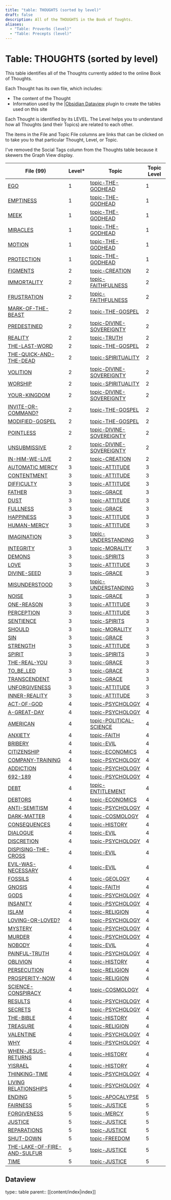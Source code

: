 ```yaml
---
title: "table: THOUGHTS (sorted by level)"
draft: false
description: All of the THOUGHTS in the Book of Toughts.
aliases:
  - "Table: Proverbs (level)"
  - "Table: Precepts (level)"
---
```

# Table: THOUGHTS (sorted by level)
This table identifies all of the Thoughts currently added to the online Book of Thoughts.

Each Thought has its own file, which includes:
- The content of the Thought
- Information used by the |[Obsidian Dataview](https:/blacksmithgu.github.io/obsidian-dataview/) plugin to create the tables used on this site

Each Thought is identified by its LEVEL. The Level helps you to understand how all Thoughts (and their Topics) are related to each other.

The items in the File and Topic File columns are links that can be clicked on to take you to that particular Thought, Level, or Topic.

I've removed the Social Tags column from the Thoughts table because it skewers the Graph View display.

|File (99) |Level*|Topic|Topic Level|
|---|---|---|---|
|[EGO](/THOUGHTS/EGO.md)|1|[topic-THE-GODHEAD](/TOPICS/topic-THE-GODHEAD.md)|1|
|[EMPTINESS](/THOUGHTS/EMPTINESS.md)|1|[topic-THE-GODHEAD](/TOPICS/topic-THE-GODHEAD.md)|1|
|[MEEK](/THOUGHTS/MEEK.md)|1|[topic-THE-GODHEAD](/TOPICS/topic-THE-GODHEAD.md)|1|
|[MIRACLES](/THOUGHTS/MIRACLES.md)|1|[topic-THE-GODHEAD](/TOPICS/topic-THE-GODHEAD.md)|1|
|[MOTION](/THOUGHTS/MOTION.md)|1|[topic-THE-GODHEAD](/TOPICS/topic-THE-GODHEAD.md)|1|
|[PROTECTION](/THOUGHTS/PROTECTION.md)|1|[topic-THE-GODHEAD](/TOPICS/topic-THE-GODHEAD.md)|1|
|[FIGMENTS](/THOUGHTS/FIGMENTS.md)|2|[topic-CREATION](/TOPICS/topic-CREATION.md)|2|
|[IMMORTALITY](/THOUGHTS/IMMORTALITY.md)|2|[topic-FAITHFULNESS](/TOPICS/topic-FAITHFULNESS.md)|2|
|[FRUSTRATION](/THOUGHTS/FRUSTRATION.md)|2|[topic-FAITHFULNESS](/TOPICS/topic-FAITHFULNESS.md)|2|
|[MARK-OF-THE-BEAST](/THOUGHTS/MARK-OF-THE-BEAST.md)|2|[topic-THE-GOSPEL](/TOPICS/topic-THE-GOSPEL.md)|2|
|[PREDESTINED](/THOUGHTS/PREDESTINED.md)|2|[topic-DIVINE-SOVEREIGNTY](/TOPICS/topic-DIVINE-SOVEREIGNTY.md)|2|
|[REALITY](/THOUGHTS/REALITY.md)|2|[topic-TRUTH](/TOPICS/topic-TRUTH.md)|2|
|[THE-LAST-WORD](/THOUGHTS/THE-LAST-WORD.md)|2|[topic-THE-GOSPEL](/TOPICS/topic-THE-GOSPEL.md)|2|
|[THE-QUICK-AND-THE-DEAD](/THOUGHTS/THE-QUICK-AND-THE-DEAD.md)|2|[topic-SPIRITUALITY](/TOPICS/topic-SPIRITUALITY.md)|2|
|[VOLITION](/THOUGHTS/VOLITION.md)|2|[topic-DIVINE-SOVEREIGNTY](/TOPICS/topic-DIVINE-SOVEREIGNTY.md)|2|
|[WORSHIP](/THOUGHTS/WORSHIP.md)|2|[topic-SPIRITUALITY](/TOPICS/topic-SPIRITUALITY.md)|2|
|[YOUR-KINGDOM](/THOUGHTS/YOUR-KINGDOM.md)|2|[topic-DIVINE-SOVEREIGNTY](/TOPICS/topic-DIVINE-SOVEREIGNTY.md)|2|
|[INVITE-OR-COMMAND?](/THOUGHTS/INVITE-OR-COMMAND?.md)|2|[topic-THE-GOSPEL](/TOPICS/topic-THE-GOSPEL.md)|2|
|[MODIFIED-GOSPEL](/THOUGHTS/MODIFIED-GOSPEL.md)|2|[topic-THE-GOSPEL](/TOPICS/topic-THE-GOSPEL.md)|2|
|[POINTLESS](/THOUGHTS/POINTLESS.md)|2|[topic-DIVINE-SOVEREIGNTY](/TOPICS/topic-DIVINE-SOVEREIGNTY.md)|2|
|[UNSUBMISSIVE](/THOUGHTS/UNSUBMISSIVE.md)|2|[topic-DIVINE-SOVEREIGNTY](/TOPICS/topic-DIVINE-SOVEREIGNTY.md)|2|
|[IN-HIM-WE-LIVE](/THOUGHTS/IN-HIM-WE-LIVE.md)|2|[topic-CREATION](/TOPICS/topic-CREATION.md)|2|
|[AUTOMATIC MERCY](/THOUGHTS/AUTOMATIC%20MERCY.md)|3|[topic-ATTITUDE](/TOPICS/topic-ATTITUDE.md)|3|
|[CONTENTMENT](/THOUGHTS/CONTENTMENT.md)|3|[topic-ATTITUDE](/TOPICS/topic-ATTITUDE.md)|3|
|[DIFFICULTY](/THOUGHTS/DIFFICULTY.md)|3|[topic-ATTITUDE](/TOPICS/topic-ATTITUDE.md)|3|
|[FATHER](/THOUGHTS/FATHER.md)|3|[topic-GRACE](/TOPICS/topic-GRACE.md)|3|
|[DUST](/THOUGHTS/DUST.md)|3|[topic-ATTITUDE](/TOPICS/topic-ATTITUDE.md)|3|
|[FULLNESS](/THOUGHTS/FULLNESS.md)|3|[topic-GRACE](/TOPICS/topic-GRACE.md)|3|
|[HAPPINESS](/THOUGHTS/HAPPINESS.md)|3|[topic-ATTITUDE](/TOPICS/topic-ATTITUDE.md)|3|
|[HUMAN-MERCY](/THOUGHTS/HUMAN-MERCY.md)|3|[topic-ATTITUDE](/TOPICS/topic-ATTITUDE.md)|3|
|[IMAGINATION](/THOUGHTS/IMAGINATION.md)|3|[topic-UNDERSTANDING](/TOPICS/topic-UNDERSTANDING.md)|3|
|[INTEGRITY](/THOUGHTS/INTEGRITY.md)|3|[topic-MORALITY](/TOPICS/topic-MORALITY.md)|3|
|[DEMONS](/THOUGHTS/DEMONS.md)|3|[topic-SPIRITS](/TOPICS/topic-SPIRITS.md)|3|
|[LOVE](/THOUGHTS/LOVE.md)|3|[topic-ATTITUDE](/TOPICS/topic-ATTITUDE.md)|3|
|[DIVINE-SEED](/THOUGHTS/DIVINE-SEED.md)|3|[topic-GRACE](/TOPICS/topic-GRACE.md)|3|
|[MISUNDERSTOOD](/THOUGHTS/MISUNDERSTOOD.md)|3|[topic-UNDERSTANDING](/TOPICS/topic-UNDERSTANDING.md)|3|
|[NOISE](/THOUGHTS/NOISE.md)|3|[topic-GRACE](/TOPICS/topic-GRACE.md)|3|
|[ONE-REASON](/THOUGHTS/ONE-REASON.md)|3|[topic-ATTITUDE](/TOPICS/topic-ATTITUDE.md)|3|
|[PERCEPTION](/THOUGHTS/PERCEPTION.md)|3|[topic-ATTITUDE](/TOPICS/topic-ATTITUDE.md)|3|
|[SENTIENCE](/THOUGHTS/SENTIENCE.md)|3|[topic-SPIRITS](/TOPICS/topic-SPIRITS.md)|3|
|[SHOULD](/THOUGHTS/SHOULD.md)|3|[topic-MORALITY](/TOPICS/topic-MORALITY.md)|3|
|[SIN](/THOUGHTS/SIN.md)|3|[topic-GRACE](/TOPICS/topic-GRACE.md)|3|
|[STRENGTH](/THOUGHTS/STRENGTH.md)|3|[topic-ATTITUDE](/TOPICS/topic-ATTITUDE.md)|3|
|[SPIRIT](/THOUGHTS/SPIRIT.md)|3|[topic-SPIRITS](/TOPICS/topic-SPIRITS.md)|3|
|[THE-REAL-YOU](/THOUGHTS/THE-REAL-YOU.md)|3|[topic-GRACE](/TOPICS/topic-GRACE.md)|3|
|[TO_BE_LED](/THOUGHTS/TO_BE_LED.md)|3|[topic-GRACE](/TOPICS/topic-GRACE.md)|3|
|[TRANSCENDENT](/THOUGHTS/TRANSCENDENT.md)|3|[topic-GRACE](/TOPICS/topic-GRACE.md)|3|
|[UNFORGIVENESS](/THOUGHTS/UNFORGIVENESS.md)|3|[topic-ATTITUDE](/TOPICS/topic-ATTITUDE.md)|3|
|[INNER-REALITY](/THOUGHTS/INNER-REALITY.md)|3|[topic-ATTITUDE](/TOPICS/topic-ATTITUDE.md)|3|
|[ACT-OF-GOD](/THOUGHTS/ACT-OF-GOD.md)|4|[topic-PSYCHOLOGY](/TOPICS/topic-PSYCHOLOGY.md)|4|
|[A-GREAT-DAY](/THOUGHTS/A-GREAT-DAY.md)|4|[topic-PSYCHOLOGY](/TOPICS/topic-PSYCHOLOGY.md)|4|
|[AMERICAN](/THOUGHTS/AMERICAN.md)|4|[topic-POLITICAL-SCIENCE](/TOPICS/topic-POLITICAL-SCIENCE.md)|4|
|[ANXIETY](/THOUGHTS/ANXIETY.md)|4|[topic-FAITH](/TOPICS/topic-FAITH.md)|4|
|[BRIBERY](/THOUGHTS/BRIBERY.md)|4|[topic-EVIL](/TOPICS/topic-EVIL.md)|4|
|[CITIZENSHIP](/THOUGHTS/CITIZENSHIP.md)|4|[topic-ECONOMICS](/TOPICS/topic-ECONOMICS.md)|4|
|[COMPANY-TRAINING](/THOUGHTS/COMPANY-TRAINING.md)|4|[topic-PSYCHOLOGY](/TOPICS/topic-PSYCHOLOGY.md)|4|
|[ADDICTION](/THOUGHTS/ADDICTION.md)|4|[topic-PSYCHOLOGY](/TOPICS/topic-PSYCHOLOGY.md)|4|
|[692-189](/THOUGHTS/692-189.md)|4|[topic-PSYCHOLOGY](/TOPICS/topic-PSYCHOLOGY.md)|4|
|[DEBT](/THOUGHTS/DEBT.md)|4|[topic-ENTITLEMENT](/TOPICS/topic-ENTITLEMENT.md)|4|
|[DEBTORS](/THOUGHTS/DEBTORS.md)|4|[topic-ECONOMICS](/TOPICS/topic-ECONOMICS.md)|4|
|[ANTI-SEMITISM](/THOUGHTS/ANTI-SEMITISM.md)|4|[topic-PSYCHOLOGY](/TOPICS/topic-PSYCHOLOGY.md)|4|
|[DARK-MATTER](/THOUGHTS/DARK-MATTER.md)|4|[topic-COSMOLOGY](/TOPICS/topic-COSMOLOGY.md)|4|
|[CONSEQUENCES](/THOUGHTS/CONSEQUENCES.md)|4|[topic-HISTORY](/TOPICS/topic-HISTORY.md)|4|
|[DIALOGUE](/THOUGHTS/DIALOGUE.md)|4|[topic-EVIL](/TOPICS/topic-EVIL.md)|4|
|[DISCRETION](/THOUGHTS/DISCRETION.md)|4|[topic-PSYCHOLOGY](/TOPICS/topic-PSYCHOLOGY.md)|4|
|[DISPISING-THE-CROSS](/THOUGHTS/DISPISING-THE-CROSS.md)|4|[topic-EVIL](/TOPICS/topic-EVIL.md)|4|
|[EVIL-WAS-NECESSARY](/THOUGHTS/EVIL-WAS-NECESSARY.md)|4|[topic-EVIL](/TOPICS/topic-EVIL.md)|4|
|[FOSSILS](/THOUGHTS/FOSSILS.md)|4|[topic-GEOLOGY](/TOPICS/topic-GEOLOGY.md)|4|
|[GNOSIS](/THOUGHTS/GNOSIS.md)|4|[topic-FAITH](/TOPICS/topic-FAITH.md)|4|
|[GODS](/THOUGHTS/GODS.md)|4|[topic-PSYCHOLOGY](/TOPICS/topic-PSYCHOLOGY.md)|4|
|[INSANITY](/THOUGHTS/INSANITY.md)|4|[topic-PSYCHOLOGY](/TOPICS/topic-PSYCHOLOGY.md)|4|
|[ISLAM](/THOUGHTS/ISLAM.md)|4|[topic-RELIGION](/TOPICS/topic-RELIGION.md)|4|
|[LOVING-OR-LOVED?](/THOUGHTS/LOVING-OR-LOVED?.md)|4|[topic-PSYCHOLOGY](/TOPICS/topic-PSYCHOLOGY.md)|4|
|[MYSTERY](/THOUGHTS/MYSTERY.md)|4|[topic-PSYCHOLOGY](/TOPICS/topic-PSYCHOLOGY.md)|4|
|[MURDER](/THOUGHTS/MURDER.md)|4|[topic-PSYCHOLOGY](/TOPICS/topic-PSYCHOLOGY.md)|4|
|[NOBODY](/THOUGHTS/NOBODY.md)|4|[topic-EVIL](/TOPICS/topic-EVIL.md)|4|
|[PAINFUL-TRUTH](/THOUGHTS/PAINFUL-TRUTH.md)|4|[topic-PSYCHOLOGY](/TOPICS/topic-PSYCHOLOGY.md)|4|
|[OBLIVION](/THOUGHTS/OBLIVION.md)|4|[topic-HISTORY](/TOPICS/topic-HISTORY.md)|4|
|[PERSECUTION](/THOUGHTS/PERSECUTION.md)|4|[topic-RELIGION](/TOPICS/topic-RELIGION.md)|4|
|[PROSPERITY-NOW](/THOUGHTS/PROSPERITY-NOW.md)|4|[topic-RELIGION](/TOPICS/topic-RELIGION.md)|4|
|[SCIENCE-CONSPIRACY](/THOUGHTS/SCIENCE-CONSPIRACY.md)|4|[topic-COSMOLOGY](/TOPICS/topic-COSMOLOGY.md)|4|
|[RESULTS](/THOUGHTS/RESULTS.md)|4|[topic-PSYCHOLOGY](/TOPICS/topic-PSYCHOLOGY.md)|4|
|[SECRETS](/THOUGHTS/SECRETS.md)|4|[topic-PSYCHOLOGY](/TOPICS/topic-PSYCHOLOGY.md)|4|
|[THE-BIBLE](/THOUGHTS/THE-BIBLE.md)|4|[topic-HISTORY](/TOPICS/topic-HISTORY.md)|4|
|[TREASURE](/THOUGHTS/TREASURE.md)|4|[topic-RELIGION](/TOPICS/topic-RELIGION.md)|4|
|[VALENTINE](/THOUGHTS/VALENTINE.md)|4|[topic-PSYCHOLOGY](/TOPICS/topic-PSYCHOLOGY.md)|4|
|[WHY](/THOUGHTS/WHY.md)|4|[topic-PSYCHOLOGY](/TOPICS/topic-PSYCHOLOGY.md)|4|
|[WHEN-JESUS-RETURNS](/THOUGHTS/WHEN-JESUS-RETURNS.md)|4|[topic-HISTORY](/TOPICS/topic-HISTORY.md)|4|
|[YISRAEL](/THOUGHTS/YISRAEL.md)|4|[topic-HISTORY](/TOPICS/topic-HISTORY.md)|4|
|[THINKING-TIME](/THOUGHTS/THINKING-TIME.md)|4|[topic-PSYCHOLOGY](/TOPICS/topic-PSYCHOLOGY.md)|4|
|[LIVING RELATIONSHIPS](/THOUGHTS/LIVING%20RELATIONSHIPS.md)|4|[topic-PSYCHOLOGY](/TOPICS/topic-PSYCHOLOGY.md)|4|
|[ENDING](/THOUGHTS/ENDING.md)|5|[topic-APOCALYPSE](/TOPICS/topic-APOCALYPSE.md)|5|
|[FAIRNESS](/THOUGHTS/FAIRNESS.md)|5|[topic-JUSTICE](/TOPICS/topic-JUSTICE.md)|5|
|[FORGIVENESS](/THOUGHTS/FORGIVENESS.md)|5|[topic-MERCY](/TOPICS/topic-MERCY.md)|5|
|[JUSTICE](/THOUGHTS/JUSTICE.md)|5|[topic-JUSTICE](/TOPICS/topic-JUSTICE.md)|5|
|[REPARATIONS](/THOUGHTS/REPARATIONS.md)|5|[topic-JUSTICE](/TOPICS/topic-JUSTICE.md)|5|
|[SHUT-DOWN](/THOUGHTS/SHUT-DOWN.md)|5|[topic-FREEDOM](/TOPICS/topic-FREEDOM.md)|5|
|[THE-LAKE-OF-FIRE-AND-SULFUR](/THOUGHTS/THE-LAKE-OF-FIRE-AND-SULFUR.md)|5|[topic-JUSTICE](/TOPICS/topic-JUSTICE.md)|5|
|[TIME](/THOUGHTS/TIME.md)|5|[topic-JUSTICE](/TOPICS/topic-JUSTICE.md)|5|

## Dataview
type:: table
parent:: [[content/index|index]]